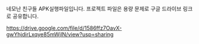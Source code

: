 네모난 친구들 APK실행파일입니다. 
프로젝트 파일은 용량 문제로 구글 드라이브 링크로 공유합니다. 

https://drive.google.com/file/d/1586ffz7OavX-gwYhjdirLxqye85mWjlN/view?usp=sharing